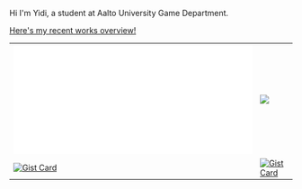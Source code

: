 <!-- ## Here's Yidi! -->

Hi I'm Yidi, a student at Aalto University Game Department.

[Here's my recent works overview!](https://maoyeedy.notion.site/Yidi-Mao-recent-works-overview-1e2ff91211db80849514c33400ccf5c7?pvs=4)


<!-- ![Maoyeedy's GitHub stats](https://github-readme-stats.vercel.app/api?username=Maoyeedy&custom_title=Github%20Stats&hide_rank=true&text_bold=false) -->

<!-- <img src="metrics.svg" width="50%" > -->
<table>
  <tr>
    <td>
      <a href="">
      <img src="metrics.plugin.isocalendar.half.svg" width="100%"/>
      </a>
    </td>
    <td>
      <a href="">
      <img src="https://github-readme-stats.vercel.app/api/wakatime?username=Yidi&api_domain=www.maoyeedy.com&custom_title=Wakapi%20Weekly%20Stats&hide=unknown,reg,asmdef&langs_count=10&layout=compact&hide_border=true" width="100%"/>
      <!-- <img src="metrics.plugin.wakatime.svg" width="100%"/> -->
      </a>
    </td>
  </tr>
  <!-- <tr>
    <td>
      <a href="https://github.com/anuraghazra/github-readme-stats">
      <img align="center" src="https://github-readme-stats.vercel.app/api/pin/?username=anuraghazra&repo=github-readme-stats&hide_border=true" width="100%"/>
      </a>
    </td>
    <td>
    <a href="https://github.com/anuraghazra/convoychat">
      <img align="center" src="https://github-readme-stats.vercel.app/api/pin/?username=anuraghazra&repo=convoychat&hide_border=true" width="100%"/>
    </a>
    </td>
  </tr> -->
  <tr>
      <td><a href="https://gist.github.com/Maoyeedy/0b372fc60cbe6a9f138841946652d30c"><img src="https://github-readme-stats.vercel.app/api/gist?id=0b372fc60cbe6a9f138841946652d30c&hide_border=true" alt="Gist Card"/></a></td>
      <td><a href="https://gist.github.com/Maoyeedy/48745760573afe5ceadc068fc3a37ecb"><img src="https://github-readme-stats.vercel.app/api/gist?id=48745760573afe5ceadc068fc3a37ecb&hide_border=true" alt="Gist Card"/></a></td>
  </tr>
</table>

<!-- <table width="100%">
  <tbody>
    <tr>
      <td><a href="https://gist.github.com/Maoyeedy/a8d66b314dfe671a6a9336eb4a2d15ef"><img src="https://github-readme-stats.vercel.app/api/gist?id=a8d66b314dfe671a6a9336eb4a2d15ef" alt="Gist Card"/></a></td>
    </tr>
    <tr>
      <td><a href="https://gist.github.com/Maoyeedy/6e16e18ee3d9b31d657a972e87c3debf"><img src="https://github-readme-stats.vercel.app/api/gist?id=6e16e18ee3d9b31d657a972e87c3debf" alt="Gist Card"/></a></td>
      <td><a href="https://gist.com/Maoyeedy/77551790e17397090b7268795654d3cf"><img src="https://github-readme-stats.vercel.app/api/gist?id=77551790e17397090b7268795654d3cf" alt="Gist Card"/></a></td>
      <td><a href="https://gist.github.com/Maoyeedy/756d993b533e50265df4b581b238a39f"><img src="https://github-readme-stats.vercel.app/api/gist?id=756d993b533e50265df4b581b238a39f" alt="Gist Card"/></a></td>
    </tr>
    <tr>
      <td><a href="https://gist.github.com/Maoyeedy/f2e480747cb9a583de471cae4bf2bbf5"><img src="https://github-readme-stats.vercel.app/api/gist?id=f2e480747cb9a583de471cae4bf2bbf5" alt="Gist Card"/></a></td>
      <td><a href="https://gist.github.com/Maoyeedy/3fce9550261e088d2c736b1d13954718"><img src="https://github-readme-stats.vercel.app/api/gist?id=3fce9550261e088d2c736b1d13954718" alt="Gist Card"/></a></td>
      <td></td>
    </tr>
  </tbody>
</table> -->
